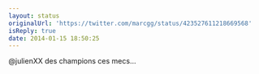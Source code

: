 ```yaml
---
layout: status
originalUrl: 'https://twitter.com/marcgg/status/423527611218669568'
isReply: true
date: 2014-01-15 18:50:25
---
```


@julienXX des champions ces mecs...
